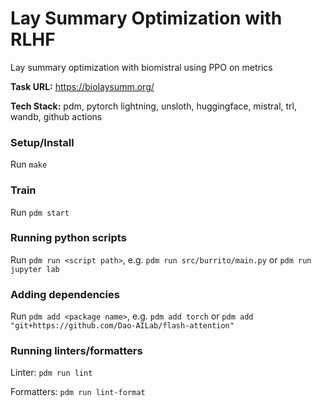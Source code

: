# Lay Summary Optimization with RLHF

Lay summary optimization with biomistral using PPO on metrics

**Task URL:** https://biolaysumm.org/

**Tech Stack:** pdm, pytorch lightning, unsloth, huggingface, mistral, trl, wandb, github actions

### Setup/Install

Run `make`

### Train

Run `pdm start`

### Running python scripts

Run `pdm run <script path>`, e.g. `pdm run src/burrito/main.py` or `pdm run jupyter lab`

### Adding dependencies

Run `pdm add <package name>`, e.g. `pdm add torch` or `pdm add "git+https://github.com/Dao-AILab/flash-attention"`

### Running linters/formatters

Linter: `pdm run lint`

Formatters: `pdm run lint-format`
